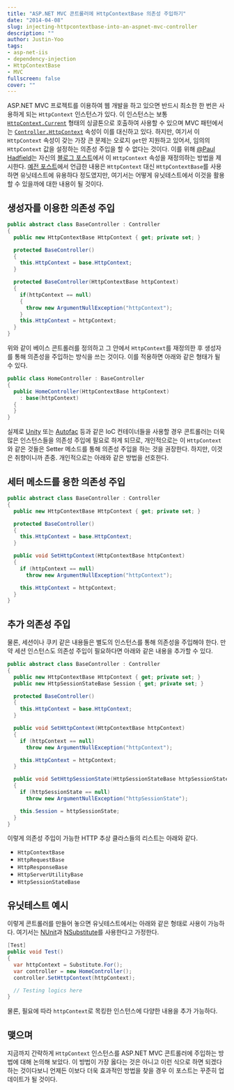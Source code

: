 ```yaml
---
title: "ASP.NET MVC 콘트롤러에 HttpContextBase 의존성 주입하기"
date: "2014-04-08"
slug: injecting-httpcontextbase-into-an-aspnet-mvc-controller
description: ""
author: Justin-Yoo
tags:
- asp-net-iis
- dependency-injection
- HttpContextBase
- MVC
fullscreen: false
cover: ""
---
```


ASP.NET MVC 프로젝트를 이용하여 웹 개발을 하고 있으면 반드시 최소한 한 번은 사용하게 되는 `HttpContext` 인스턴스가 있다. 이 인스턴스는 보통 [`HttpContext.Current`](http://msdn.microsoft.com/en-us/library/system.web.httpcontext.current(v=vs.110).aspx) 형태의 싱글톤으로 호출하여 사용할 수 있으며 MVC 패턴에서는 [`Controller.HttpContext`](http://msdn.microsoft.com/en-us/library/system.web.mvc.controller.httpcontext(v=vs.118).aspx) 속성이 이를 대신하고 있다. 하지만, 여기서 이 `HttpContext` 속성이 갖는 가장 큰 문제는 오로지 `get`만 지원하고 있어서, 임의의 `HttpContext` 값을 설정하는 의존성 주입을 할 수 없다는 것이다. 이를 위해 [@Paul Hadfield](http://twitter.com/Paul_Hadfield)는 자신의 [블로그 포스트](http://blog.paulhadfield.net/2010/09/injecting-httpcontextbase-into-mvc.html)에서 이 `HttpContext` 속성을 재정의하는 방법을 제시한다. [예전 포스트](http://blog.aliencube.org/ko/2013/08/07/using-httpcontextbase-instead-of-httpcontext-for-better-code/)에서 언급한 내용은 `HttpContext` 대신 `HttpContextBase`를 사용하면 유닛테스트에 유용하다 정도였지만, 여기서는 어떻게 유닛테스트에서 이것을 활용할 수 있을까에 대한 내용이 될 것이다.

## 생성자를 이용한 의존성 주입

```csharp
public abstract class BaseController : Controller
{
  public new HttpContextBase HttpContext { get; private set; }

  protected BaseController()
  {
    this.HttpContext = base.HttpContext;
  }

  protected BaseController(HttpContextBase httpContext)
  {
    if(httpContext == null)
    {
      throw new ArgumentNullException("httpContext");
    }
    this.HttpContext = httpContext;
  }
}
```

위와 같이 베이스 콘트롤러를 정의하고 그 안에서 `HttpContext`를 재정의한 후 생성자를 통해 의존성을 주입하는 방식을 쓰는 것이다. 이를 적용하면 아래와 같은 형태가 될 수 있다.

```csharp
public class HomeController : BaseController
{
  public HomeController(HttpContextBase httpContext)
    : base(httpContext)
  {
  }
}
```
실제로 [Unity](http://unity.codeplex.com/) 또는 [Autofac](http://autofac.org) 등과 같은 IoC 컨테이너들을 사용할 경우 콘트롤러는 더욱 많은 인스턴스들을 의존성 주입에 필요로 하게 되므로, 개인적으로는 이 `HttpContext`와 같은 것들은 Setter 메소드를 통해 의존성 주입을 하는 것을 권장한다. 하지만, 이것은 취향이니까 존중. 개인적으로는 아래와 같은 방법을 선호한다.

## 세터 메소드를 용한 의존성 주입

```csharp
public abstract class BaseController : Controller
{
  public new HttpContextBase HttpContext { get; private set; }

  protected BaseController()
  {
    this.HttpContext = base.HttpContext;
  }

  public void SetHttpContext(HttpContextBase httpContext)
  {
    if (httpContext == null)
      throw new ArgumentNullException("httpContext");

    this.HttpContext = httpContext;
  }
}
```

## 추가 의존성 주입

물론, 세션이나 쿠키 같은 내용들은 별도의 인스턴스를 통해 의존성을 주입해야 한다. 만약 세션 인스턴스도 의존성 주입이 필요하다면 아래와 같은 내용을 추가할 수 있다.

```csharp
public abstract class BaseController : Controller
{
  public new HttpContextBase HttpContext { get; private set; }
  public new HttpSessionStateBase Session { get; private set; }

  protected BaseController()
  {
    this.HttpContext = base.HttpContext;
  }

  public void SetHttpContext(HttpContextBase httpContext)
  {
    if (httpContext == null)
      throw new ArgumentNullException("httpContext");

    this.HttpContext = httpContext;
  }

  public void SetHttpSessionState(HttpSessionStateBase httpSessionState)
  {
    if (httpSessionState == null)
      throw new ArgumentNullException("httpSessionState");

    this.Session = httpSessionState;
  }
}
```

이렇게 의존성 주입이 가능한 HTTP 추상 클라스들의 리스트는 아래와 같다.

- `HttpContextBase`
- `HttpRequestBase`
- `HttpResponseBase`
- `HttpServerUtilityBase`
- `HttpSessionStateBase`

## 유닛테스트 예시

이렇게 콘트롤러를 만들어 놓으면 유닛테스트에서는 아래와 같은 형태로 사용이 가능하다. 여기서는 [NUnit](http://nunit.org)과 [NSubstitute](http://nsubstitute.github.io)를 사용한다고 가정한다.

```csharp
[Test]
public void Test()
{
  var httpContext = Substitute.For();
  var controller = new HomeController();
  controller.SetHttpContext(httpContext);

  // Testing logics here
}
```

물론, 필요에 따라 `httpContext`로 목킹한 인스턴스에 다양한 내용을 추가 가능하다.

## 맺으며

지금까지 간략하게 `HttpContext` 인스턴스를 ASP.NET MVC 콘트롤러에 주입하는 방법에 대해 논의해 보았다. 이 방법이 가장 옳다는 것은 아니고 이런 식으로 하면 되겠다 하는 것이다보니 언제든 이보다 더욱 효과적인 방법을 찾을 경우 이 포스트는 꾸준히 업데이트가 될 것이다.
